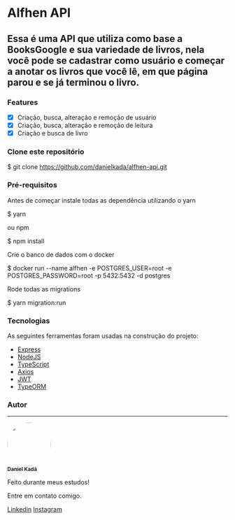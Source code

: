 
# Alfhen API

## Essa é uma API que utiliza como base a BooksGoogle e sua variedade de livros, nela você pode se cadastrar como usuário e começar a anotar os livros que você lê, em que página parou e se já terminou o livro.

### Features

- [x] Criação, busca, alteração e remoção de usuário
- [x] Criação, busca, alteração e remoção de leitura
- [x] Criação e busca de livro

### Clone este repositório

$ git clone <https://github.com/danielkada/alfhen-api.git>

### Pré-requisitos

Antes de começar instale todas as dependência utilizando o yarn

$ yarn

ou npm

$ npm install

Crie o banco de dados com o docker

$ docker run --name alfhen -e POSTGRES_USER=root -e POSTGRES_PASSWORD=root -p 5432:5432 -d postgres

Rode todas as migrations

$ yarn migration:run

### Tecnologias

As seguintes ferramentas foram usadas na construção do projeto:

- [Express](https://expressjs.com/pt-br/)
- [NodeJS](https://nodejs.org/en/)
- [TypeScript](https://www.typescriptlang.org/)
- [Axios](https://axios-http.com/ptbr/docs/intro)
- [JWT](https://jwt.io/)
- [TypeORM](https://typeorm.io/)

### Autor
---

 <img style="border-radius: 50%;" src="https://scontent.frao5-1.fna.fbcdn.net/v/t39.30808-6/288509195_1011995556173209_6052091924153555660_n.jpg?_nc_cat=109&ccb=1-7&_nc_sid=174925&_nc_ohc=s376LQm8HuUAX8ZTsWX&_nc_ht=scontent.frao5-1.fna&oh=00_AfApIdxMprphhuie6LDXxOd9vYv_GR4jPsY7ZYc1mxYPMw&oe=63CFFA66" width="100px;" alt=""/>
 <br />
 <sub><b>Daniel Kadã</b></sub>


Feito durante meus estudos!

Entre em contato comigo.

<a href="https://www.linkedin.com/in/kadadniel/">Linkedin</a>
<a href="https://www.instagram.com/jvm_programador/">Instagram</a>
